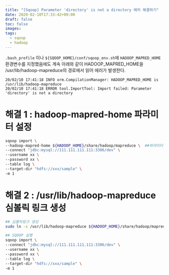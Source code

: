 ```yaml
---
title: "[Sqoop] Parameter 'directory' is not a directory 에러 해결하기"
date: 2020-02-10T17:33:42+09:00
draft: false
toc: false
images:
tags:
  - sqoop
  - hadoop
---
```


`.bash_profile` 이나 `${SQOOP_HOME}/conf/sqoop_env.sh`에 `HADOOP_MAPRED_HOME` 환경변수를 지정했음에도 계속 아래와 같이 HADOOP_MAPRED_HOME을 /usr/lib/hadoop-mapreduce의 경로에서 읽어 에러가 발생한다.

```
20/02/10 17:41:18 INFO orm.CompilationManager: HADOOP_MAPRED_HOME is /usr/lib/hadoop-mapreduce
20/02/10 17:41:18 ERROR tool.ImportTool: Import failed: Parameter 'directory' is not a directory
```

# 해결 1 : hadoop-mapred-home 파라미터 설정

```bash
sqoop import \
--hadoop-mapred-home ${HADOOP_HOME}/share/hadoop/mapreduce \  ##파라미터 추가
--connect "jdbc:mysql://111.111.111.111:3306/dev" \
--username xx \
--password xx \
--table log \
--target-dir "hdfs://xxx/sample" \
-m 1
```

# 해결 2 : /usr/lib/hadoop-mapreduce 심볼릭 링크 생성
```bash
## 심볼릭링크 생성
sudo ln -s /usr/lib/hadoop-mapreduce ${HADOOP_HOME}/share/hadoop/mapreduce

## SQOOP 실행
sqoop import \
--connect "jdbc:mysql://111.111.111.111:3306/dev" \
--username xx \
--password xx \
--table log \
--target-dir "hdfs://xxx/sample" \
-m 1
```
